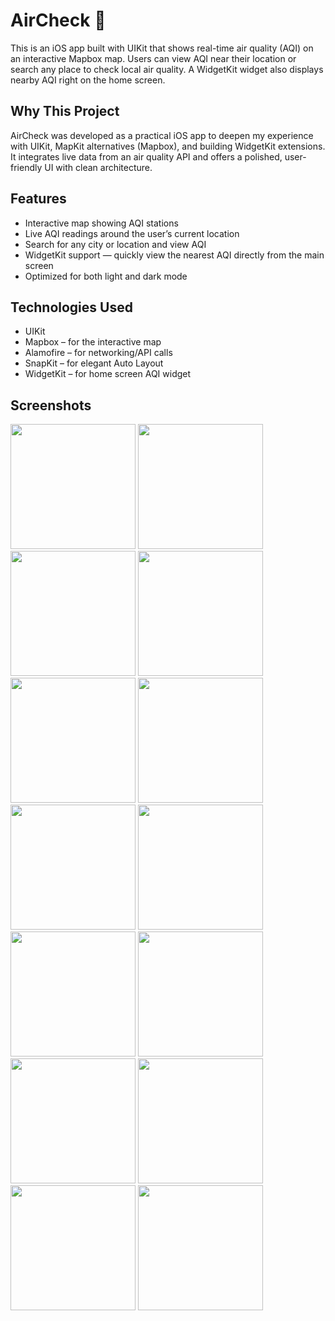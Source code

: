 # AirCheck 💨

This is an iOS app built with UIKit that shows real-time air quality (AQI) on an interactive Mapbox map. Users can view AQI near their location or search any place to check local air quality. A WidgetKit widget also displays nearby AQI right on the home screen.

## Why This Project
AirCheck was developed as a practical iOS app to deepen my experience with UIKit, MapKit alternatives (Mapbox), and building WidgetKit extensions. It integrates live data from an air quality API and offers a polished, user-friendly UI with clean architecture.

## Features
- Interactive map showing AQI stations
- Live AQI readings around the user’s current location
- Search for any city or location and view AQI
- WidgetKit support — quickly view the nearest AQI directly from the main screen
- Optimized for both light and dark mode

## Technologies Used
- UIKit
- Mapbox – for the interactive map
- Alamofire – for networking/API calls
- SnapKit – for elegant Auto Layout
- WidgetKit – for home screen AQI widget

## Screenshots
<p align="left">  
  <img src="https://github.com/user-attachments/assets/81e653b2-f14b-4fb5-a701-9ee20577ce1a" width="200">
  <img src="https://github.com/user-attachments/assets/d41e21a9-c600-4c02-b441-75b50b4650bf" width="200">
  <img src="https://github.com/user-attachments/assets/240f5f04-a2b7-4f8b-9d45-fd2bfb1f4f93" width="200">
  <img src="https://github.com/user-attachments/assets/3820ef56-03f7-4622-9b53-31ad52606afa" width="200">
  <img src="https://github.com/user-attachments/assets/89db825a-1525-400e-bb8b-8f32c9091707" width="200">
  <img src="https://github.com/user-attachments/assets/13db7f94-ea61-42f4-a7e9-600a36ef6787" width="200">
  <img src="https://github.com/user-attachments/assets/1bb01e65-668c-4307-a799-f0917382755d" width="200">
  <img src="https://github.com/user-attachments/assets/b098c526-93d6-4dc0-87e1-292998d0dec6" width="200">

  <br>

  <img src="https://github.com/user-attachments/assets/82387422-3201-43dc-9af8-3f8148bdff39" width="200">
  <img src="https://github.com/user-attachments/assets/aeee4532-6c8c-4d1c-b127-144cb995aa81" width="200">
  <img src="https://github.com/user-attachments/assets/536ad730-eb6d-4a41-b26b-6a2e663a3db1" width="200">
  <img src="https://github.com/user-attachments/assets/7e0a47dc-db99-46cb-b1f0-e1147c074077" width="200">
  <img src="https://github.com/user-attachments/assets/78e8ce0c-0d85-47ec-b3e5-b580e132cc6e" width="200">
  <img src="https://github.com/user-attachments/assets/d3bcc11d-b4b8-491e-afcf-01bf0c129d80" width="200">
</p>
